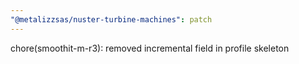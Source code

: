 ```yaml
---
"@metalizzsas/nuster-turbine-machines": patch
---
```


chore(smoothit-m-r3): removed incremental field in profile skeleton
